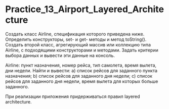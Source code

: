 # Practice_13_Airport_Layered_Architecture
Создать класс Airline, спецификация которого приведена ниже. Определить конструкторы, set- и get- методы и метод toString(). Создать второй класс, агрегирующий массив или коллекцию типа Airline, с подходящими конструкторами и методами. Задать критерии выбора данных и вывести эти данные на консоль.

Airline: пункт назначения, номер рейса, тип самолета, время вылета, дни недели. Найти и вывести: a) список рейсов для заданного пункта назначения; b) список рейсов для заданного дня недели; c) список рейсов для заданного дня недели, время вылета для которых больше заданного.

При реализации приложения придерживаться правил layered architecture.
